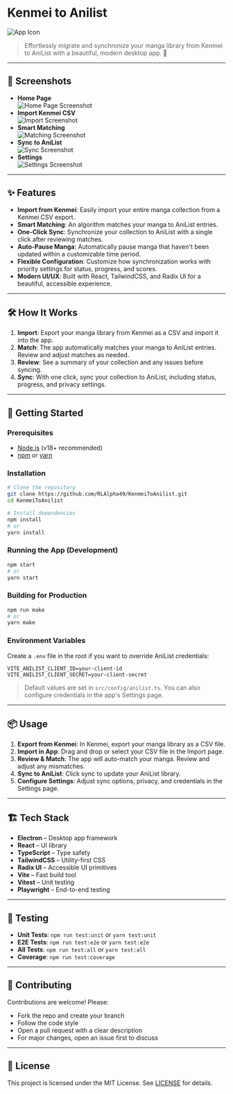 # Kenmei to Anilist

![App Icon](./src/assets/k2a-icon-512x512.png)

> Effortlessly migrate and synchronize your manga library from Kenmei to AniList with a beautiful, modern desktop app. 🚀

---

## 📸 Screenshots

- **Home Page**  
  ![Home Page Screenshot](./demo/home-page.png)
- **Import Kenmei CSV**  
  ![Import Screenshot](./demo/import-page.png)
- **Smart Matching**  
  ![Matching Screenshot](./demo/review-page.png)
- **Sync to AniList**  
  ![Sync Screenshot](./demo/sync-page.png)
- **Settings**  
  ![Settings Screenshot](./demo/settings-page.png)

---

## ✨ Features

- **Import from Kenmei**: Easily import your entire manga collection from a Kenmei CSV export.
- **Smart Matching**: An algorithm matches your manga to AniList entries.
- **One-Click Sync**: Synchronize your collection to AniList with a single click after reviewing matches.
- **Auto-Pause Manga**: Automatically pause manga that haven't been updated within a customizable time period.
- **Flexible Configuration**: Customize how synchronization works with priority settings for status, progress, and scores.
- **Modern UI/UX**: Built with React, TailwindCSS, and Radix UI for a beautiful, accessible experience.

---

## 🛠️ How It Works

1. **Import**: Export your manga library from Kenmei as a CSV and import it into the app.
2. **Match**: The app automatically matches your manga to AniList entries. Review and adjust matches as needed.
3. **Review**: See a summary of your collection and any issues before syncing.
4. **Sync**: With one click, sync your collection to AniList, including status, progress, and privacy settings.

---

## 🚀 Getting Started

### Prerequisites

- [Node.js](https://nodejs.org/) (v18+ recommended)
- [npm](https://www.npmjs.com/) or [yarn](https://yarnpkg.com/)

### Installation

```bash
# Clone the repository
git clone https://github.com/RLAlpha49/KenmeiToAnilist.git
cd KenmeiToAnilist

# Install dependencies
npm install
# or
yarn install
```

### Running the App (Development)

```bash
npm start
# or
yarn start
```

### Building for Production

```bash
npm run make
# or
yarn make
```

### Environment Variables

Create a `.env` file in the root if you want to override AniList credentials:

```env
VITE_ANILIST_CLIENT_ID=your-client-id
VITE_ANILIST_CLIENT_SECRET=your-client-secret
```

> Default values are set in `src/config/anilist.ts`. You can also configure credentials in the app's Settings page.

---

## 📦 Usage

1. **Export from Kenmei**: In Kenmei, export your manga library as a CSV file.
2. **Import in App**: Drag and drop or select your CSV file in the Import page.
3. **Review & Match**: The app will auto-match your manga. Review and adjust any mismatches.
4. **Sync to AniList**: Click sync to update your AniList library.
5. **Configure Settings**: Adjust sync options, privacy, and credentials in the Settings page.

---

## 🏗️ Tech Stack

- **Electron** – Desktop app framework
- **React** – UI library
- **TypeScript** – Type safety
- **TailwindCSS** – Utility-first CSS
- **Radix UI** – Accessible UI primitives
- **Vite** – Fast build tool
- **Vitest** – Unit testing
- **Playwright** – End-to-end testing

---

## 🧪 Testing

- **Unit Tests**: `npm run test:unit` or `yarn test:unit`
- **E2E Tests**: `npm run test:e2e` or `yarn test:e2e`
- **All Tests**: `npm run test:all` or `yarn test:all`
- **Coverage**: `npm run test:coverage`

---

## 🤝 Contributing

Contributions are welcome! Please:

- Fork the repo and create your branch
- Follow the code style
- Open a pull request with a clear description
- For major changes, open an issue first to discuss

---

## 📄 License

This project is licensed under the MIT License. See [LICENSE](./LICENSE) for details.
